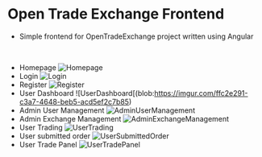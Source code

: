 # Open Trade Exchange Frontend

- Simple frontend for OpenTradeExchange project written using Angular

</br>

- Homepage
![Homepage](https://i.imgur.com/3IsX80Q.jpg)
- Login
![Login](blob:https://imgur.com/3e7536df-d80e-4c56-8284-a628cf5453d4)
- Register
![Register](blob:https://imgur.com/6099fc83-e1c1-4de6-9c0d-bacb1f7a1257)
- User Dashboard
![UserDashboard[(blob:https://imgur.com/ffc2e291-c3a7-4648-beb5-acd5ef2c7b85)
- Admin User Management
![AdminUserManagement](blob:https://imgur.com/59d8e1a9-d398-4dac-99fd-f83a26fff927)
- Admin Exchange Management
![AdminExchangeManagement](https://i.imgur.com/KcO2b69.jpg)
- User Trading
![UserTrading](blob:https://imgur.com/c1c38597-aa7f-4281-a228-d0ffb25225ed)
- User submitted order
![UserSubmittedOrder](https://i.imgur.com/qUAcf4u.jpg)
- User Trade Panel
![UserTradePanel](blob:https://imgur.com/5585de3f-e0e1-4f8b-951d-95c4c99099d0)
